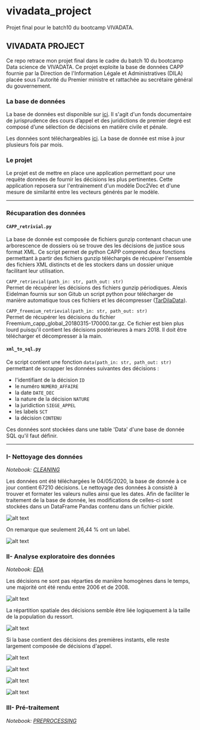 # vivadata_project
Projet final pour le batch10 du bootcamp VIVADATA.

## VIVADATA PROJECT

Ce repo retrace mon projet final dans le cadre du batch 10 du bootcamp Data science de VIVADATA. Ce projet exploite la base de données CAPP fournie par la Direction de l'Information Légale et Administratives (DILA) placée sous l'autorité du Premier ministre et rattachée au secrétaire général du gouvernement.

### La base de données

La base de données est disponible sur [ici](https://www.data.gouv.fr/fr/datasets/capp/#_). Il s'agit d'un fonds documentaire de jurisprudence des cours d’appel et des juridictions de premier degré est composé d’une sélection de décisions en matière civile et pénale.

Les données sont téléchargeables [ici](https://echanges.dila.gouv.fr/OPENDATA/CAPP/). La base de donnée est mise à jour plusieurs fois par mois.

### Le projet

Le projet est de mettre en place une application permettant pour une requête données de fournir les décisions les plus pertinentes. Cette application reposera sur l'entrainement d'un modèle Doc2Vec et d'une mesure de similarité entre les vecteurs générés par le modèle.

-------
### Récuparation des données

#### `CAPP_retrivial.py`

La base de donnée est composée de fichiers gunzip contenant chacun une arborescence de dossiers où se trouve des les décisions de justice sous format XML. Ce script permet de python CAPP comprend deux fonctions permettant à partir des fichiers gunzip téléchargés de récupérer l'ensemble des fichiers XML distincts et de les stockers dans un dossier unique facilitant leur utilisation.

`CAPP_retrievial(path_in: str, path_out: str)`<br>
Permet de récupérer les décisions des fichiers gunzip périodiques. Alexis Eidelman fournis sur son Gitub un script python pour télécharger de manière automatique tous ces fichiers et les décompresser ([TarDilaData](https://github.com/AlexisEidelman/TarDilaData)).

`CAPP_freemium_retrievial(path_in: str, path_out: str)`<br>
Permet de récupérer les décisions du fichier Freemium_capp_global_20180315-170000.tar.gz. Ce fichier est bien plus lourd puisqu'il contient les décisions postérieures à mars 2018. Il doit être télécharger et décompresser à la main.

#### `xml_to_sql.py`

Ce script contient une fonction `data(path_in: str, path_out: str)` permettant de scrapper les données suivantes des décisions :
* l'identifiant de la décision `ID`
* le numéro `NUMERO_AFFAIRE`
* la date `DATE_DEC`
* la nature de la décision `NATURE`
* la juridiction `SIEGE_APPEL`
* les labels `SCT`
* la décision `CONTENU`

Ces données sont stockées dans une table 'Data' d'une base de donnée SQL qu'il faut définir.

------------
### I- Nettoyage des données

*Notebook: [CLEANING](https://github.com/leoguillaume/vivadata_project/blob/master/notebooks/CLEANING.ipynb)*

Les données ont été téléchargées le 04/05/2020, la base de donnée à ce jour contient 67210 décisions. Le nettoyage des données à consisté à trouver et formater les valeurs nulles ainsi que les dates. Afin de faciliter le traitement de la base de donnée, les modifications de celles-ci sont stockées dans un DataFrame Pandas contenu dans un fichier pickle.

![alt text](https://github.com/leoguillaume/vivadata_project/blob/master/data_visualisations/null_values.png)

On remarque que seulement 26,44 % ont un label.

![alt text](https://github.com/leoguillaume/vivadata_project/blob/master/data_visualisations/df_null_values.png)

### II- Analyse exploratoire des données
*Notebook: [EDA](https://github.com/leoguillaume/vivadata_project/blob/master/notebooks/EDA.ipynb)*

Les décisions ne sont pas réparties de manière homogènes dans le temps, une majorité ont été rendu entre 2006 et de 2008.

![alt text](https://github.com/leoguillaume/vivadata_project/blob/master/data_visualisations/time_distribution.png)

La répartition spatiale des décisions semble être liée logiquement à la taille de la population du ressort.

![alt text](https://github.com/leoguillaume/vivadata_project/blob/master/data_visualisations/spatial_distribution.png)

Si la base contient des décisions des premières instants, elle reste largement composée de décisions d'appel.

![alt text](https://github.com/leoguillaume/vivadata_project/blob/master/data_visualisations/nature_of_decisions.png)

![alt text](https://github.com/leoguillaume/vivadata_project/blob/master/data_visualisations/wordcloud_label_1.png)

![alt text](https://github.com/leoguillaume/vivadata_project/blob/master/data_visualisations/bigram_labels_distribution.png)

![alt text](https://github.com/leoguillaume/vivadata_project/blob/master/data_visualisations/wordcloud_text.png)

### III- Pré-traitement
*Notebook: [PREPROCESSING](https://github.com/leoguillaume/vivadata_project/blob/master/notebooks/PREPROCESSING.ipynb)*

